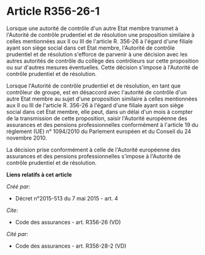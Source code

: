 # Article R356-26-1

Lorsque une autorité de contrôle d'un autre Etat membre transmet à l'Autorité de contrôle prudentiel et de résolution une
proposition similaire à celles mentionnées aux II ou III de l'article R. 356-26 à l'égard d'une filiale ayant son siège
social dans cet Etat membre, l'Autorité de contrôle prudentiel et de résolution s'efforce de parvenir à une décision avec les
autres autorités de contrôle du collège des contrôleurs sur cette proposition ou sur d'autres mesures éventuelles. Cette
décision s'impose à l'Autorité de contrôle prudentiel et de résolution. 

Lorsque l'Autorité de contrôle prudentiel et de résolution, en tant que contrôleur de groupe, est en désaccord avec
l'autorité de contrôle d'un autre Etat membre au sujet d'une proposition similaire à celles mentionnées aux II ou III de
l'article R. 356-26 à l'égard d'une filiale ayant son siège social dans cet Etat membre, elle peut, dans un délai d'un mois à
compter de la transmission de cette proposition, saisir l'Autorité européenne des assurances et des pensions professionnelles
conformément à l'article 19 du règlement (UE) n° 1094/2010 du Parlement européen et du Conseil du 24 novembre 2010. 

La décision prise conformément à celle de l'Autorité européenne des assurances et des pensions professionnelles s'impose à
l'Autorité de contrôle prudentiel et de résolution.

**Liens relatifs à cet article**

_Créé par_:

  - Décret n°2015-513 du 7 mai 2015 - art. 4

_Cite_:

  - Code des assurances - art. R356-26 (VD)

_Cité par_:

  - Code des assurances - art. R356-28-2 (VD)

